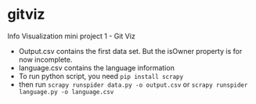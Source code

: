 # gitviz
Info Visualization mini project 1 - Git Viz

- Output.csv contains the first data set. But the isOwner property is for now incomplete.
- language.csv contains the language information
- To run python script, you need `pip install scrapy`
- then run `scrapy runspider data.py -o output.csv` or `scrapy runspider language.py -o language.csv`
